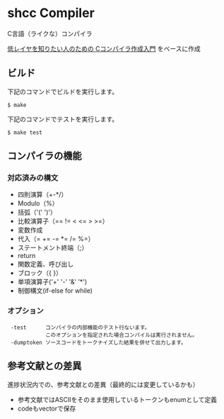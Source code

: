 # shcc Compiler
C言語（ライクな）コンパイラ

[低レイヤを知りたい人のための Cコンパイラ作成入門](https://www.sigbus.info/compilerbook/) をベースに作成

## ビルド

下記のコマンドでビルドを実行します。

    $ make

下記のコマンドでテストを実行します。

    $ make test

## コンパイラの機能

### 対応済みの構文

- 四則演算（+-*/）
- Modulo（%）
- 括弧（'(' ')'）
- 比較演算子（== != < <= > >=）
- 変数作成
- 代入（= += -= *= /= %=）
- ステートメント終端（;）
- return
- 関数定義、呼び出し
- ブロック（{ }）
- 単項演算子('+' '-' '&' '*')
- 制御構文(if-else for while)

### オプション

```
 -test      コンパイラの内部機能のテスト行ないます。
            このオプションを指定された場合コンパイルは実行されません。
 -dumptoken ソースコードをトークナイズした結果を併せて出力します。
```

## 参考文献との差異
進捗状況内での、参考文献との差異（最終的には変更しているかも）
- 参考文献ではASCIIをそのまま使用しているトークンもenumとして定義
- codeもvectorで保存

